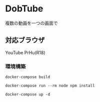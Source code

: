# DobTube
複数の動画を一つの画面で

## 対応ブラウザ
YouTube
PrHu(R18)

### 環境構築
` docker-compose build `

` docker-compose run --rm node npm install `

` docker-compose up -d `
